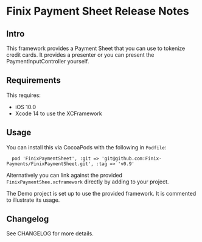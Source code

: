 # Finix Payment Sheet Release Notes

## Intro

This framework provides a Payment Sheet that you can use to tokenize credit cards. 
It provides a presenter or you can present the PaymentInputController yourself.

## Requirements

This requires:
  * iOS 10.0
  * Xcode 14 to use the XCFramework

## Usage

You can install this via CocoaPods with the following in `Podfile`:

```
  pod 'FinixPaymentSheet', :git => 'git@github.com:Finix-Payments/FinixPaymentSheet.git', :tag => 'v0.9'
```
   
Alternatively you can link against the provided `FinixPaymentShee.xcframework` directly by adding to your project.

The Demo project is set up to use the provided framework. It is commented to illustrate its usage.

## Changelog

See CHANGELOG for more details.
